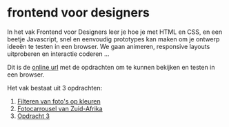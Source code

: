# frontend voor designers

In het vak Frontend voor Designers leer je hoe je met HTML en CSS, en een beetje Javascript, snel en eenvoudig prototypes kan maken om je ontwerp ideeën te testen in een browser. We gaan animeren, responsive layouts uitproberen en interactie coderen ...

Dit is de [online url](https://michellestefanie.github.io/frontendvoordesigners/) met de opdrachten om te kunnen bekijken en testen in een browser.

Het vak bestaat uit 3 opdrachten:

1. [Filteren van foto's op kleuren](opdracht1/)
2. [Fotocarrousel van Zuid-Afrika](opdracht2/)
3. [Opdracht 3](opdracht3/)
